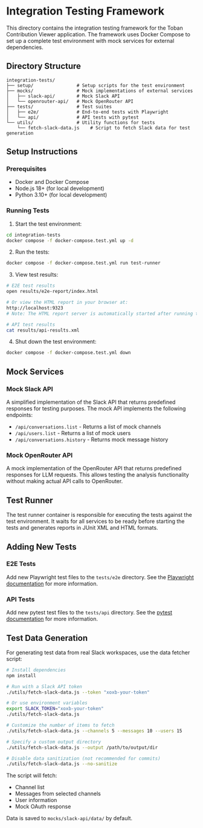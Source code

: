 # Integration Testing Framework

This directory contains the integration testing framework for the Toban Contribution Viewer application. The framework uses Docker Compose to set up a complete test environment with mock services for external dependencies.

## Directory Structure

```
integration-tests/
├── setup/                # Setup scripts for the test environment
├── mocks/                # Mock implementations of external services
│   ├── slack-api/        # Mock Slack API
│   └── openrouter-api/   # Mock OpenRouter API
├── tests/                # Test suites
│   ├── e2e/              # End-to-end tests with Playwright
│   └── api/              # API tests with pytest
└── utils/                # Utility functions for tests
    └── fetch-slack-data.js    # Script to fetch Slack data for test generation
```

## Setup Instructions

### Prerequisites

- Docker and Docker Compose
- Node.js 18+ (for local development)
- Python 3.10+ (for local development)

### Running Tests

1. Start the test environment:

```bash
cd integration-tests
docker compose -f docker-compose.test.yml up -d
```

2. Run the tests:

```bash
docker compose -f docker-compose.test.yml run test-runner
```

3. View test results:

```bash
# E2E test results
open results/e2e-report/index.html

# Or view the HTML report in your browser at:
http://localhost:9323
# Note: The HTML report server is automatically started after running the tests

# API test results
cat results/api-results.xml
```

4. Shut down the test environment:

```bash
docker compose -f docker-compose.test.yml down
```

## Mock Services

### Mock Slack API

A simplified implementation of the Slack API that returns predefined responses for testing purposes. The mock API implements the following endpoints:

- `/api/conversations.list` - Returns a list of mock channels
- `/api/users.list` - Returns a list of mock users
- `/api/conversations.history` - Returns mock message history

### Mock OpenRouter API

A mock implementation of the OpenRouter API that returns predefined responses for LLM requests. This allows testing the analysis functionality without making actual API calls to OpenRouter.

## Test Runner

The test runner container is responsible for executing the tests against the test environment. It waits for all services to be ready before starting the tests and generates reports in JUnit XML and HTML formats.

## Adding New Tests

### E2E Tests

Add new Playwright test files to the `tests/e2e` directory. See the [Playwright documentation](https://playwright.dev/docs/intro) for more information.

### API Tests

Add new pytest test files to the `tests/api` directory. See the [pytest documentation](https://docs.pytest.org/en/stable/) for more information.

## Test Data Generation

For generating test data from real Slack workspaces, use the data fetcher script:

```bash
# Install dependencies
npm install

# Run with a Slack API token
./utils/fetch-slack-data.js --token "xoxb-your-token"

# Or use environment variables
export SLACK_TOKEN="xoxb-your-token"
./utils/fetch-slack-data.js

# Customize the number of items to fetch
./utils/fetch-slack-data.js --channels 5 --messages 10 --users 15

# Specify a custom output directory
./utils/fetch-slack-data.js --output /path/to/output/dir

# Disable data sanitization (not recommended for commits)
./utils/fetch-slack-data.js --no-sanitize
```

The script will fetch:
- Channel list
- Messages from selected channels
- User information
- Mock OAuth response

Data is saved to `mocks/slack-api/data/` by default.
